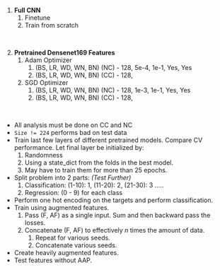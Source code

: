 1. **Full CNN**
    1. Finetune
    2. Train from scratch

<br/>

2. **Pretrained Densenet169 Features**
    1. Adam Optimizer
        1. (BS, LR, WD, WN, BN) (NC) - 128, 5e-4, 1e-1, Yes, Yes
        2. (BS, LR, WD, WN, BN) (CC) - 128, 
    2. SGD Optimizer
        1. (BS, LR, WD, WN, BN) (NC) - 128, 1e-3, 1e-1, Yes, Yes
        2. (BS, LR, WD, WN, BN) (CC) - 128, 

<br/>

- All analysis must be done on CC and NC
- `Size != 224` performs bad on test data
- Train last few layers of different pretrained models. Compare CV performance. Let final layer be initialized by:
    1. Randomness
    2. Using a state_dict from the folds in the best model.
    3. May have to train them for more than 25 epochs.
- Split problem into 2 parts: *(Test Further)*
    1. Classification: (1-10): 1, (11-20): 2, (21-30): 3 .....
    2. Regression: (0 - 9) for each class
- Perform one hot encoding on the targets and perform classification.
- Train using augmented features.
    1. Pass (F, AF) as a single input. Sum and then backward pass the losses.
    2. Concatenate (F, AF) to effectively *n* times the amount of data.
        1. Repeat for various seeds.
        2. Concatenate various seeds.
- Create heavily augmented features.
- Test features without AAP.

<br/>